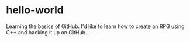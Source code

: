 # hello-world
Learning the basics of GitHub.
I'd like to learn how to create an RPG using C++ and backing it up on GitHub.
